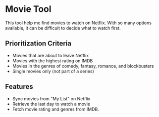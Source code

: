 # Movie Tool

This tool help me find movies to watch on Netflix. With so many options available, it can be difficult to decide what to watch first.

## Prioritization Criteria

- Movies that are about to leave Netflix
- Movies with the highest rating on IMDB
- Movies in the genres of comedy, fantasy, romance, and blockbusters
- Single movies only (not part of a series)


## Features

- Sync movies from "My List" on Netflix
- Retrieve the last day to watch a movie
- Fetch movie rating and genres from IMDB.
